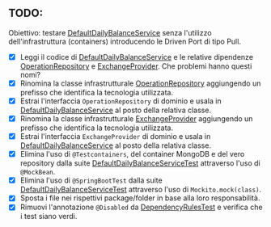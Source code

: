 ## TODO:

Obiettivo: testare [DefaultDailyBalanceService](src/main/java/io/doubleloop/drivenpull/DefaultDailyBalanceService.java) senza l'utilizzo dell'infrastruttura (containers) introducendo le Driven Port di tipo Pull.

- [X] Leggi il codice
  di [DefaultDailyBalanceService](src/main/java/io/doubleloop/drivenpull/DefaultDailyBalanceService.java) e le relative
  dipendenze [OperationRepository](src/main/java/io/doubleloop/drivenpull/OperationRepository.java)
  e [ExchangeProvider](src/main/java/io/doubleloop/drivenpull/ExchangeProvider.java). Che problemi hanno questi nomi?
- [X] Rinomina la classe
  infrastrutturale [OperationRepository](src/main/java/io/doubleloop/drivenpull/OperationRepository.java) aggiungendo un
  prefisso che identifica la tecnologia utilizzata.
- [X] Estrai l'interfaccia `OperationRepository` di dominio e usala
  in [DefaultDailyBalanceService](src/main/java/io/doubleloop/drivenpull/DefaultDailyBalanceService.java) al posto della
  relativa classe.
- [X] Rinomina la classe
  infrastrutturale [ExchangeProvider](src/main/java/io/doubleloop/drivenpull/ExchangeProvider.java) aggiungendo un
  prefisso che identifica la tecnologia utilizzata.
- [X] Estrai l'interfaccia `ExchangeProvider` di dominio e usala
  in [DefaultDailyBalanceService](src/main/java/io/doubleloop/drivenpull/DefaultDailyBalanceService.java) al posto della
  relativa classe.
- [X] Elimina l'uso di `@Testcontainers`, del container MongoDB e del vero repository dalla
  suite [DefaultDailyBalanceServiceTest](src/test/java/io/doubleloop/drivenpull/DefaultDailyBalanceServiceTest.java)
  attraverso l'uso di `@MockBean`.
- [X] Elimina l'uso di `@SpringBootTest` dalla
  suite [DefaultDailyBalanceServiceTest](src/test/java/io/doubleloop/drivenpull/DefaultDailyBalanceServiceTest.java)
  attraverso l'uso di `Mockito.mock(class)`.
- [X] Sposta i file nei rispettivi package/folder in base alla loro responsabilità.
- [X] Rimuovi l'annotazione `@Disabled`
  da [DependencyRulesTest](src/test/java/io/doubleloop/drivenpull/DependencyRulesTest.java#L9) e
  verifica che i test siano verdi.
